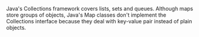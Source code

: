 Java's Collections framework covers lists, sets and queues. Although maps store groups of objects, Java's Map classes don't implement the Collections interface because they deal with key-value pair instead of plain objects.